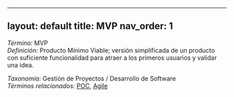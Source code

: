 
---
layout: default
title: MVP
nav_order: 1
---

*Término:* MVP  
*Definición:* Producto Mínimo Viable; versión simplificada de un producto con suficiente funcionalidad para atraer a los primeros usuarios y validar una idea.

*Taxonomía:* Gestión de Proyectos / Desarrollo de Software  
*Términos relacionados:* [POC](https://maleniski.github.io/diccionario-angl-tec-mx/docs/alfabeticamente/P/poc/), [Agile](https://maleniski.github.io/diccionario-angl-tec-mx/docs/alfabeticamente/A/agile/)
